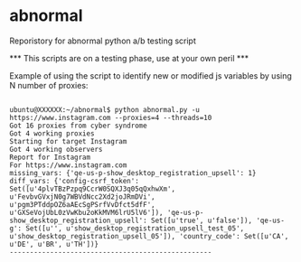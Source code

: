 # abnormal
Reporistory for abnormal python a/b testing script

*** This scripts are on a testing phase, use at your own peril ***

Example of using the script to identify new or modified js variables by using N number of proxies:

```shell

ubuntu@XXXXXX:~/abnormal$ python abnormal.py -u https://www.instagram.com --proxies=4 --threads=10
Got 16 proxies from cyber syndrome
Got 4 working proxies
Starting for target Instagram
Got 4 working observers
Report for Instagram
For https://www.instagram.com
missing_vars: {'qe-us-p-show_desktop_registration_upsell': 1}
diff_vars: {'config-csrf_token': Set([u'4plvTBzPzpq9CcrW0SQXJ3q05qQxhwXm', u'FevbvGVxjN0g7WBVdNcc2Xd2joJRmDVi', u'pgm3PTddpOZ6aAEcSgPSrfVvDfct5dfF', u'GXSeVojUbL0zVwKbu2oKkMVM6lrU5lV6']), 'qe-us-p-show_desktop_registration_upsell': Set([u'true', u'false']), 'qe-us-g': Set([u'', u'show_desktop_registration_upsell_test_05', u'show_desktop_registration_upsell_05']), 'country_code': Set([u'CA', u'DE', u'BR', u'TH'])}
--------------------------------------------------
```
